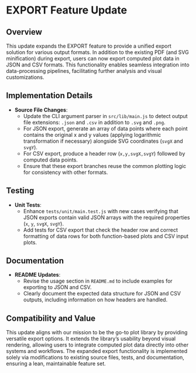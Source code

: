 # EXPORT Feature Update

## Overview
This update expands the EXPORT feature to provide a unified export solution for various output formats. In addition to the existing PDF (and SVG minification) during export, users can now export computed plot data in JSON and CSV formats. This functionality enables seamless integration into data-processing pipelines, facilitating further analysis and visual customizations.

## Implementation Details
- **Source File Changes**:
  - Update the CLI argument parser in `src/lib/main.js` to detect output file extensions: `.json` and `.csv` in addition to `.svg` and `.png`.
  - For JSON export, generate an array of data points where each point contains the original x and y values (applying logarithmic transformation if necessary) alongside SVG coordinates (`svgX` and `svgY`).
  - For CSV export, produce a header row (`x,y,svgX,svgY`) followed by computed data points.
  - Ensure that these export branches reuse the common plotting logic for consistency with other formats.

## Testing
- **Unit Tests**:
  - Enhance `tests/unit/main.test.js` with new cases verifying that JSON exports contain valid JSON arrays with the required properties (`x`, `y`, `svgX`, `svgY`).
  - Add tests for CSV export that check the header row and correct formatting of data rows for both function-based plots and CSV input plots.

## Documentation
- **README Updates**:
  - Revise the usage section in `README.md` to include examples for exporting to JSON and CSV.
  - Clearly document the expected data structure for JSON and CSV outputs, including information on how headers are handled.

## Compatibility and Value
This update aligns with our mission to be the go-to plot library by providing versatile export options. It extends the library’s usability beyond visual rendering, allowing users to integrate computed plot data directly into other systems and workflows. The expanded export functionality is implemented solely via modifications to existing source files, tests, and documentation, ensuring a lean, maintainable feature set.